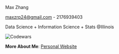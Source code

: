 Max Zhang 

maxzrp24@gmail.com - 2176939403

Data Science + Information Science + Stats @Illinois

![Codewars](https://github.r2v.ch/codewars?user=maxz101524&hide_clan=true)

**More About Me**: [Personal Website](https://maxzwy.notion.site/Max-Weiyi-Zhang-13290ccd7b694cbb8725447fa1ccf7e9)
